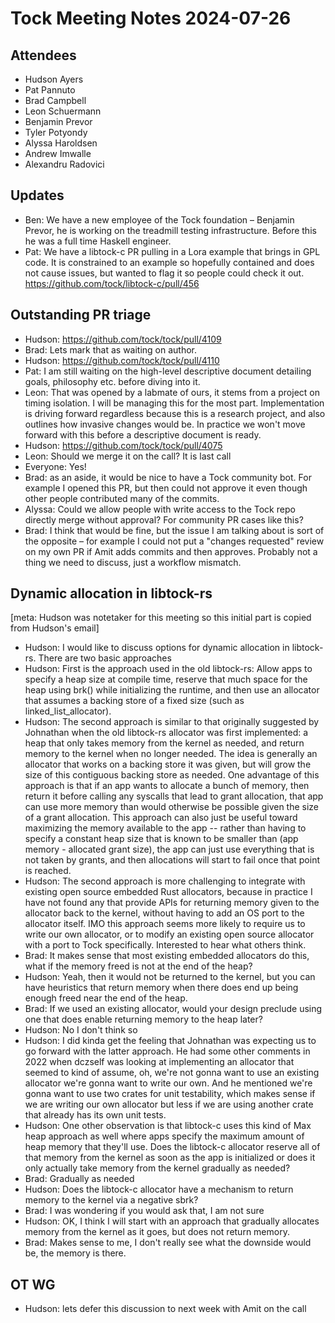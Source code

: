 # Tock Meeting Notes 2024-07-26

## Attendees
- Hudson Ayers
- Pat Pannuto
- Brad Campbell
- Leon Schuermann
- Benjamin Prevor
- Tyler Potyondy
- Alyssa Haroldsen
- Andrew Imwalle
- Alexandru Radovici

## Updates

* Ben: We have a new employee of the Tock foundation – Benjamin Prevor, he is
  working on the treadmill testing infrastructure. Before this he was a full
  time Haskell engineer.
* Pat: We have a libtock-c PR pulling in a Lora example that brings in GPL
  code. It is constrained to an example so hopefully contained and does not
  cause issues, but wanted to flag it so people could check it out.
  https://github.com/tock/libtock-c/pull/456

## Outstanding PR triage

* Hudson: https://github.com/tock/tock/pull/4109
* Brad: Lets mark that as waiting on author.
* Hudson: https://github.com/tock/tock/pull/4110
* Pat: I am still waiting on the high-level descriptive document detailing goals, philosophy etc. before diving into it.
* Leon: That was opened by a labmate of ours, it stems from a project on timing isolation. I will be managing this for the most part. Implementation is driving forward regardless because this is a research project, and also outlines how invasive changes would be. In practice we won't move forward with this before a descriptive document is ready.
* Hudson: https://github.com/tock/tock/pull/4075
* Leon: Should we merge it on the call? It is last call
* Everyone: Yes!
* Brad: as an aside, it would be nice to have a Tock community bot. For example I opened this PR, but then could not approve it even though other people contributed many of the commits.
* Alyssa: Could we allow people with write access to the Tock repo directly merge without approval? For community PR cases like this?
* Brad: I think that would be fine, but the issue I am talking about is sort of the opposite – for example I could not put a "changes requested" review on my own PR if Amit adds commits and then approves. Probably not a thing we need to discuss, just a workflow mismatch.

## Dynamic allocation in libtock-rs

[meta: Hudson was notetaker for this meeting so this initial part is copied from Hudson's
email]

* Hudson: I would like to discuss options for dynamic allocation in libtock-rs.
  There are two basic approaches
* Hudson: First is the approach used in the old libtock-rs: Allow apps to
  specify a heap size at compile time, reserve that much space for the heap
  using brk() while initializing the runtime, and then use an allocator that
  assumes a backing store of a fixed size (such as linked\_list\_allocator).
* Hudson: The second approach is similar to that originally suggested by
  Johnathan when the old libtock-rs allocator was first implemented: a heap
  that only takes memory from the kernel as needed, and return memory to the
  kernel when no longer needed. The idea is generally an allocator that works
  on a backing store it was given, but will grow the size of this contiguous
  backing store as needed. One advantage of this approach is that if an app
  wants to allocate a bunch of memory, then return it before calling any
  syscalls that lead to grant allocation, that app can use more memory than
  would otherwise be possible given the size of a grant allocation. This
  approach can also just be useful toward maximizing the memory available to
  the app -- rather than having to specify a constant heap size that is known
  to be smaller than (app memory - allocated grant size), the app can just use
  everything that is not taken by grants, and then allocations will start to
  fail once that point is reached.
* Hudson: The second approach is more challenging to integrate with existing
  open source embedded Rust allocators, because in practice I have not found
  any that provide APIs for returning memory given to the allocator back to the
  kernel, without having to add an OS port to the allocator itself. IMO this
  approach seems more likely to require us to write our own allocator, or to
  modify an existing open source allocator with a port to Tock specifically.
  Interested to hear what others think.
* Brad: It makes sense that most existing embedded allocators do this, what if
  the memory freed is not at the end of the heap?
* Hudson: Yeah, then it would not be returned to the kernel, but you can have
  heuristics that return memory when there does end up being enough freed near
  the end of the heap.
* Brad: If we used an existing allocator, would your design preclude using one
  that does enable returning memory to the heap later?
* Hudson: No I don't think so
* Hudson: I did kinda get the feeling that Johnathan was expecting us to go
  forward with the latter approach. He had some other comments in 2022 when
  dczself was looking at implementing an allocator that seemed to kind of
  assume, oh, we're not gonna want to use an existing allocator we're gonna
  want to write our own. And he mentioned we're gonna want to use two crates
  for unit testability, which makes sense if we are writing our own allocator
  but less if we are using another crate that already has its own unit tests.
* Hudson: One other observation is that libtock-c uses this kind of Max heap
  approach as well where apps specify the maximum amount of heap memory that
  they'll use. Does the libtock-c allocator reserve all of that memory from the
  kernel as soon as the app is initialized or does it only actually take memory
  from the kernel gradually as needed?
* Brad: Gradually as needed
* Hudson: Does the libtock-c allocator have a mechanism to return memory to the
  kernel via a negative sbrk?
* Brad: I was wondering if you would ask that, I am not sure
* Hudson: OK, I think I will start with an approach that gradually allocates
  memory from the kernel as it goes, but does not return memory.
* Brad: Makes sense to me, I don't really see what the downside would be, the
  memory is there.

## OT WG 

* Hudson: lets defer this discussion to next week with Amit on the call
